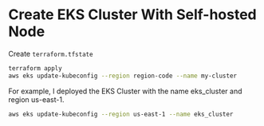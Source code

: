 # Create EKS Cluster With Self-hosted Node

Create `terraform.tfstate`

```bash
terraform apply
aws eks update-kubeconfig --region region-code --name my-cluster
```

For example, I deployed the EKS Cluster with the name eks_cluster and region us-east-1.

```bash
aws eks update-kubeconfig --region us-east-1 --name eks_cluster
```
